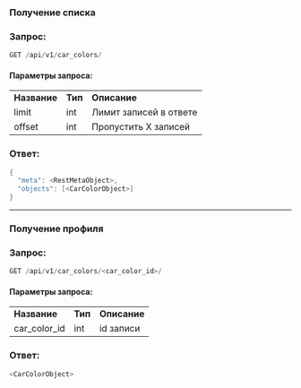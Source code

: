 ### Получение списка

### Запрос:

```java
GET /api/v1/car_colors/
```

#### Параметры запроса:

|     |     |     |
| --- | --- | --- |
| **Название** | **Тип** | **Описание** |
| limit | int | Лимит записей в ответе |
| offset | int | Пропустить Х записей |

### Ответ:

```java
{
  "meta": <RestMetaObject>,
  "objects": [<CarColorObject>]
}
```

* * *

### Получение профиля

### Запрос:

```java
GET /api/v1/car_colors/<car_color_id>/
```

#### Параметры запроса:

|     |     |     |
| --- | --- | --- |
| **Название** | **Тип** | **Описание** |
| car_color_id | int | id записи |

### Ответ:

```java
<CarColorObject>
```